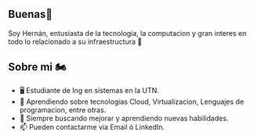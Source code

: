 ## Buenas👋

Soy Hernán, entusiasta de la tecnologia, la computacion y gran interes en todo lo relacionado a su infraestructura 📡

## Sobre mi 🏍️

- 🖥️ Estudiante de Ing en sistemas en la UTN.
- 🌱 Aprendiendo sobre tecnologias Cloud, Virtualizacion, Lenguajes de programacion, entre otras.
- 🤔 Siempre buscando mejorar y aprendiendo nuevas habilidades.
- 📫 Pueden contactarme via Email ó LinkedIn.
